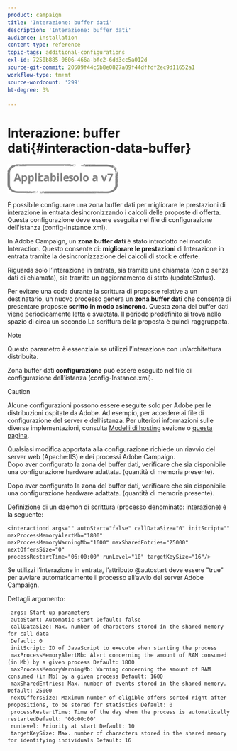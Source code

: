 ```yaml
---
product: campaign
title: 'Interazione: buffer dati'
description: 'Interazione: buffer dati'
audience: installation
content-type: reference
topic-tags: additional-configurations
exl-id: 7250b885-0606-466a-bfc2-6dd3cc5a012d
source-git-commit: 20509f44c5b8e0827a09f44dffdf2ec9d11652a1
workflow-type: tm+mt
source-wordcount: '299'
ht-degree: 3%

---
```


# Interazione: buffer dati{#interaction-data-buffer}

![](../../assets/v7-only.svg)

È possibile configurare una zona buffer dati per migliorare le prestazioni di interazione in entrata desincronizzando i calcoli delle proposte di offerta. Questa configurazione deve essere eseguita nel file di configurazione dell&#39;istanza (config-Instance.xml).

In Adobe Campaign, un **zona buffer dati** è stato introdotto nel modulo Interaction. Questo consente di: **migliorare le prestazioni** di Interazione in entrata tramite la desincronizzazione dei calcoli di stock e offerte.

Riguarda solo l’interazione in entrata, sia tramite una chiamata (con o senza dati di chiamata), sia tramite un aggiornamento di stato (updateStatus).

Per evitare una coda durante la scrittura di proposte relative a un destinatario, un nuovo processo genera un **zona buffer dati** che consente di presentare proposte **scritto in modo asincrono**. Questa zona del buffer dati viene periodicamente letta e svuotata. Il periodo predefinito si trova nello spazio di circa un secondo.La scrittura della proposta è quindi raggruppata.

>[!NOTE]
>
>Questo parametro è essenziale se utilizzi l’interazione con un’architettura distribuita.

Zona buffer dati **configurazione** può essere eseguito nel file di configurazione dell&#39;istanza (config-Instance.xml).

>[!CAUTION]
>
>Alcune configurazioni possono essere eseguite solo per Adobe per le distribuzioni ospitate da Adobe. Ad esempio, per accedere ai file di configurazione del server e dell’istanza. Per ulteriori informazioni sulle diverse implementazioni, consulta [Modelli di hosting](../../installation/using/hosting-models.md) sezione o [questa pagina](../../installation/using/capability-matrix.md).
>
>Qualsiasi modifica apportata alla configurazione richiede un riavvio del server web (Apache:IIS) e dei processi Adobe Campaign.\
>Dopo aver configurato la zona del buffer dati, verificare che sia disponibile una configurazione hardware adattata. (quantità di memoria presente).


Dopo aver configurato la zona del buffer dati, verificare che sia disponibile una configurazione hardware adattata. (quantità di memoria presente).

Definizione di un daemon di scrittura (processo denominato: interazione) è la seguente:

```
<interactiond args="" autoStart="false" callDataSize="0" initScript="" maxProcessMemoryAlertMb="1800"
maxProcessMemoryWarningMb="1600" maxSharedEntries="25000" nextOffersSize="0"
processRestartTime="06:00:00" runLevel="10" targetKeySize="16"/>
```

Se utilizzi l’interazione in entrata, l’attributo @autostart deve essere &quot;true&quot; per avviare automaticamente il processo all’avvio del server Adobe Campaign.

Dettagli argomento:

```
 args: Start-up parameters 
 autoStart: Automatic start Default: false 
 callDataSize: Max. number of characters stored in the shared memory for call data
 Default: 0 
 initScript: ID of JavaScript to execute when starting the process 
 maxProcessMemoryAlertMb: Alert concerning the amount of RAM consumed (in Mb) by a given process Default: 1800 
 maxProcessMemoryWarningMb: Warning concerning the amount of RAM consumed (in Mb) by a given process Default: 1600 
 maxSharedEntries: Max. number of events stored in the shared memory. Default: 25000 
 nextOffersSize: Maximum number of eligible offers sorted right after propositions, to be stored for statistics Default: 0 
 processRestartTime: Time of the day when the process is automatically restartedDefault: '06:00:00' 
 runLevel: Priority at start Default: 10 
 targetKeySize: Max. number of characters stored in the shared memory for identifying individuals Default: 16 
```
